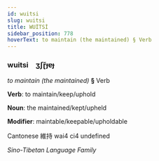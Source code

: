 ```yaml
---
id: wuitsi
slug: wuitsi
title: WUİTSİ
sidebar_position: 778
hoverText: to maintain (the maintained) § Verb
---
```


### wuitsi&emsp;<span kind="abugida">ʒʃɽ̆ɟɐɟ</span>

*to maintain (the maintained)* **§** Verb

**Verb**: to maintain/keep/uphold

**Noun**: the maintained/kept/upheld

**Modifier**: maintable/keepable/upholdable

Cantonese 維持 wai4 ci4 undefined

*Sino-Tibetan Language Family*